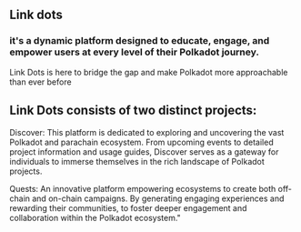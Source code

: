 ## Link dots

###  it's a dynamic platform designed to educate, engage, and empower users at every level of their Polkadot journey.
Link Dots is here to bridge the gap and make Polkadot more approachable than ever before

##   Link Dots consists of two distinct projects:
Discover: This platform is dedicated to exploring and uncovering the vast Polkadot and parachain ecosystem. From upcoming events to detailed project information and usage guides, Discover serves as a gateway for individuals to immerse themselves in the rich landscape of Polkadot projects.


Quests: An innovative platform empowering ecosystems to create both off-chain and on-chain campaigns. By generating engaging experiences and rewarding their communities, to  foster deeper engagement and collaboration within the Polkadot ecosystem."



